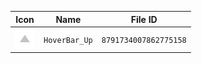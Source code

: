 | Icon | Name | File ID |
| ---  | ---  | ---     |
| ![](HoverBar_Up.png) | `HoverBar_Up` | `8791734007862775158` |
